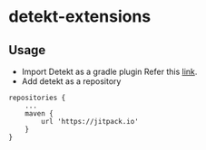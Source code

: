 # detekt-extensions
    
## Usage  
  
- Import Detekt as a gradle plugin Refer this [link](https://arturbosch.github.io/detekt/groovydsl.html).
- Add detekt as a repository

```
repositories {
    ...
    maven {
        url 'https://jitpack.io'
    }
}
```
